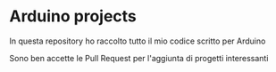 # Arduino projects

In questa repository ho raccolto tutto il mio codice scritto per Arduino

Sono ben accette le Pull Request per l'aggiunta di progetti interessanti
